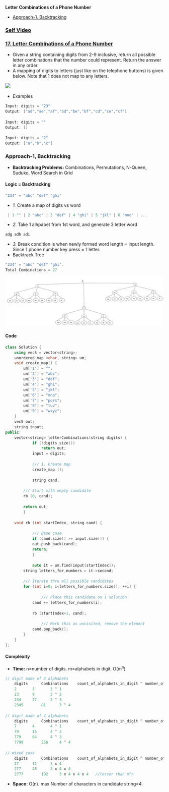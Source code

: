 **Letter Combinations of a Phone Number**
- [Approach-1, Backtracking](#a1)

### [Self Video](https://youtu.be/jVrKsWnH6Mo)

### [17. Letter Combinations of a Phone Number](https://leetcode.com/problems/letter-combinations-of-a-phone-number/description/)
- Given a string containing digits from 2-9 inclusive, return all possible letter combinations that the number could represent. Return the answer in any order.
- A mapping of digits to letters (just like on the telephone buttons) is given below. Note that 1 does not map to any letters.

<img src=https://assets.leetcode.com/uploads/2022/03/15/1200px-telephone-keypad2svg.png width=100/>

- Examples
```c
Input: digits = "23"
Output: ["ad","ae","af","bd","be","bf","cd","ce","cf"]

Input: digits = ""
Output: []

Input: digits = "2"
Output: ["a","b","c"]
```

<a name=a1></a>
### Approach-1, Backtracking
- **Backtracking Problems:** Combinations, Permutations, N-Queen, Suduko, Word Search in Grid
#### Logic = Backtracking
```c
"234" = "abc" "def" "ghi"
```
- _1._ Create a map of digits vs word
```c
 | 1 "" | 2 "abc" | 3 "def" | 4 "ghi" | 5 "jkl" | 6 "mno" | ...
```
- _2._ Take 1 alhpabet from 1st word, and generate 3 letter word
```c
adg	adh	adi
```
- _3._ Break condition is when newly formed word length = input length. Since 1 phone number key press = 1 letter.
- Backtrack Tree
```c
"234" = "abc" "def" "ghi".
Total Combinations = 27
```

<img src=images\Letter_combination_of_a_phone_number.jpg width=900 />

#### Code
```cpp
class Solution {
    using vecS = vector<string>;
	unordered_map <char, string> um;
	void create_map() {
        um['1'] = "";
        um['2'] = "abc";
        um['3'] = "def";
        um['4'] = "ghi";
        um['5'] = "jkl";
        um['6'] = "mno";
        um['7'] = "pqrs";
        um['8'] = "tuv";
        um['9'] = "wxyz";
    }
    vecS out;
    string input;
public:
	vector<string> letterCombinations(string digits) {
      		if (!digits.size())
          		return out;
	    	input = digits;
      
      		/// 1. Create map
	    	create_map ();

	    	string cand;
      
		/// Start with empty candidate
		rb (0, cand);
      
		return out;
    	}
	
	void rb (int startIndex, string cand) {
    
      		/// Base case
	    	if (cand.size() >= input.size()) {
		    out.push_back(cand);
		    return;
	    	}

	    	auto it = um.find(input[startIndex]);
		string letters_for_numbers = it->second;
      
		/// Iterate thru all possible candidates
		for (int i=0; i<letters_for_numbers.size(); ++i) {
      
        		/// Place this candidate on 1 solution
			cand += letters_for_numbers[i];
        
			rb (startIndex+1, cand);
        	
        		/// Mark this as unvisited, remove the element
			cand.pop_back();
		}
	}
};
```
#### Complexity
- **Time:** n=number of digits. m=alphabets in digit. O(m<sup>n</sup>)
```c
// digit made of 3 alphabets
	digits		Combinations	count_of_alphabets_in_digit ^ number_of_digits
	2		3		3 ^ 1
	23		9		3 ^ 2
	234		27		3 ^ 3
	2345		81		3 ^ 4

// digit made of 4 alphabets
	digits		Combinations	count_of_alphabets_in_digit ^ number_of_digits
	7		4		4 ^ 1
	79		16		4 ^ 2
	779		64		4 ^ 3
	7799		256		4 ^ 4

// mixed case
	digits		Combinations	count_of_alphabets_in_digit ^ number_of_digits
	27		12		3 x 4
	277		48		3 x 4 x 4
	2777		192		3 x 4 x 4 x 4	//lesser than m^n
```
- **Space:** O(n). max Number of characters in candidate string=4.
